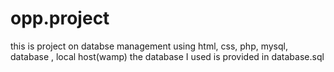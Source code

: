 # opp.project
this is project on databse management 
using html, css, php, mysql, database , local host(wamp)
the database I used is provided in database.sql
